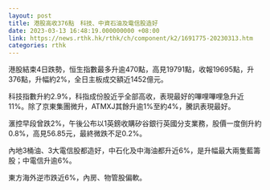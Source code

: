 ```yaml
---
layout: post
title: 港股高收376點　科技、中資石油及電信股造好
date: 2023-03-13 16:48:19.000000000 +08:00
link: https://news.rthk.hk/rthk/ch/component/k2/1691775-20230313.htm
categories: rthk
---
```


港股結束4日跌勢，恒生指數最多升逾470點，高見19791點，收報19695點，升376點，升幅約2%，全日主板成交額近1452億元。

科技指數升約2.9%，科指成份股近乎全部高收，表現最好的嗶哩嗶哩急升近11%。除了京東集團微升，ATMXJ其餘升逾1%至約4%，騰訊表現最好。

滙控早段曾跌2%，午後公布以1英鎊收購矽谷銀行英國分支業務，股價一度倒升約0.8%，高見56.85元，最終微跌不足0.2%。

內地3桶油、3大電信股都造好，中石化及中海油都升近6%，是升幅最大兩隻藍籌股；中電信升逾6%。

東方海外逆市跌近6%，內房、物管股偏軟。
